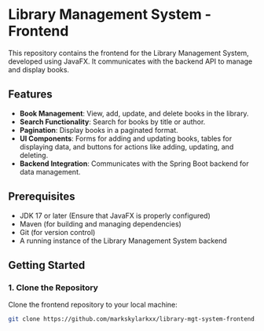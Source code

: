 # Library Management System - Frontend

This repository contains the frontend for the Library Management System, developed using JavaFX. It communicates with the backend API to manage and display books.

## Features
- **Book Management**: View, add, update, and delete books in the library.
- **Search Functionality**: Search for books by title or author.
- **Pagination**: Display books in a paginated format.
- **UI Components**: Forms for adding and updating books, tables for displaying data, and buttons for actions like adding, updating, and deleting.
- **Backend Integration**: Communicates with the Spring Boot backend for data management.

## Prerequisites

- JDK 17 or later (Ensure that JavaFX is properly configured)
- Maven (for building and managing dependencies)
- Git (for version control)
- A running instance of the Library Management System backend

## Getting Started

### 1. Clone the Repository
Clone the frontend repository to your local machine:

```bash
git clone https://github.com/markskylarkxx/library-mgt-system-frontend.git

